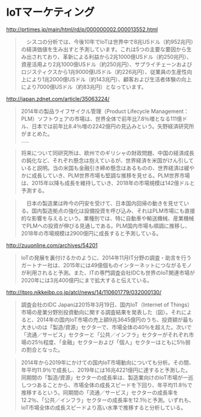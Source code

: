 # IoTマーケティング

http://prtimes.jp/main/html/rd/p/000000002.000013552.html
>　シスコの分析では、今後10年でIoTは世界中で8兆USドル（約952兆円）の経済価値を生み出すと予測しています。これは5つの主要な要因から生み出されており、革新による利益から2兆1000億USドル（約250兆円）、資産活用より2兆1000億USドル（約250兆円）、サプライチェーンおよびロジスティクスから1兆9000億USドル（約226兆円）、従業員の生産性向上により1兆2000億USドル（約143兆円）、顧客および生活者体験の向上により7000億USドル（約83兆円）となっています。

http://japan.zdnet.com/article/35063224/
>2014年の製品ライフサイクル管理（Product Lifecycle Management：PLM）ソフトウェアの市場は、世界全体で前年比7.8％増となる111億ドル、日本では前年比8.4％増の2242億円の見込みという。矢野経済研究所がまとめた。 <br>
.....

> 将来について同研究所は、欧州でのギリシャの財政問題、中国の経済成長の鈍化など、それぞれ懸念は抱えているが、世界経済を米国がけん引していると説明。当の米国も金融引き締め懸念はあるものの、世界経済は緩やかに成長していき、PLM世界市場も堅調な推移を見せる。PLM世界市場は、2015年以降も成長を維持していき、2018年の市場規模は142億ドルと予測する。

>　日本の製造業は昨今の円安を受けて、日本国内回帰の動きを見せている。国内製造拠点の強化は設備投資を呼び込み、それはPLM市場にも直接的な影響を与えるという。業種別では、特に自動車や輸送機械、産業機械でPLMへの投資が伸びる見通しである。PLM国内市場も順調に推移し、2018年の市場規模は2900億円に成長すると予測している。 


http://zuuonline.com/archives/54201
>IoTの発展を裏付けるかのように、2014年11月IT分野の調査・助言を行うガートナー社は、2015年には49億個ものインターネットにつながるモノが利用されると予測。また、ITの専門調査会社IDCも世界のIoT関連市場が2020年には3兆400億円にまで拡大すると伝えている。


http://itpro.nikkeibp.co.jp/atcl/news/14/110601779/032000130/
> 調査会社のIDC Japanは2015年3月19日、国内IoT（Internet of Things）市場の産業分野別投資動向に関する調査結果を発表した（図）。それによると、2014年の国内IoT市場の売上額9兆3645億円のうち、投資額が最も大きいのは「製造/資源」セクターで、市場全体の40％を超えた。次いで「流通／サービス」セクターと「公共／インフラ」セクターがそれぞれ市場の25％程度、「金融」セクターおよび「個人」セクターはともに5％弱の割合となった。

>2014年から2019年にかけての国内IoT市場動向についても分析。その間、年平均11.9％で成長し、2019年には16兆4221億円に達すると予測した。同期間の「製造/資源」セクターの成長率は、製造業向けのIoT市場が一巡しつつあることから、市場全体の成長スピードを下回り、年平均11.8％で推移するという。同期間の「流通／サービス」セクターの成長率を12.2％、「公共／インフラ」セクターの成長率を12.1％と予測。いずれも、IoT市場全体の成長スピードより高い水準で推移すると分析している。

